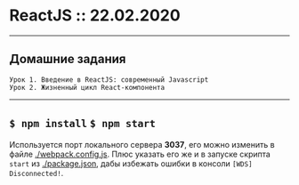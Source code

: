 # ReactJS :: 22.02.2020
---
## Домашние задания
    Урок 1. Введение в ReactJS: современный Javascript
    Урок 2. Жизненный цикл React-компонента
---
   ```$ npm install```
   ```$ npm start```
---
Используется порт локального сервера **3037**, его можно изменить в файле [./webpack.config.js](./webpack.config.js).
Плюс указать его же и в запуске скрипта ```start``` из [./package.json](./package.json), дабы избежать ошибки в консоли ```[WDS] Disconnected!```.